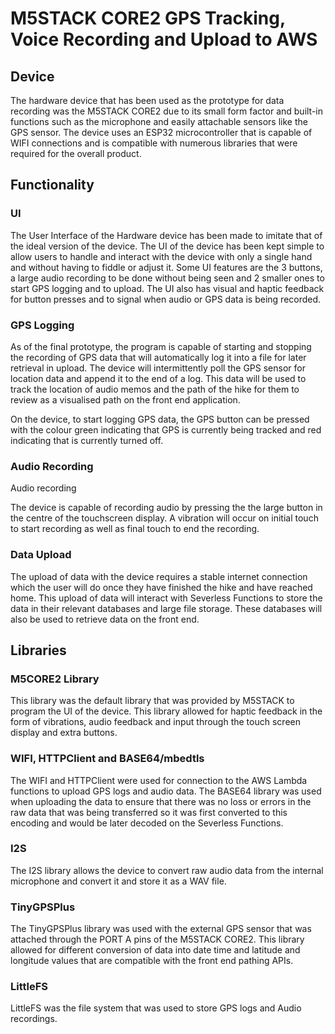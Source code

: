 # M5STACK CORE2 GPS Tracking, Voice Recording and Upload to AWS

## Device

The hardware device that has been used as the prototype for data recording was the M5STACK CORE2 due to its small form factor and built-in functions such as the microphone and easily attachable sensors like the GPS sensor. The device uses an ESP32 microcontroller that is capable of WIFI connections and is compatible with numerous libraries that were required for the overall product.

## Functionality

### UI
The User Interface of the Hardware device has been made to imitate that of the ideal version of the device. The UI of the device has been kept simple to allow users to handle and interact with the device with only a single hand and without having to fiddle or adjust it. Some UI features are the 3 buttons, a large audio recording to be done without being seen and 2 smaller ones to start GPS logging and to upload. The UI also has visual and haptic feedback for button presses and to signal when audio or GPS data is being recorded.

### GPS Logging
As of the final prototype, the program is capable of starting and stopping the recording of GPS data that will automatically log it into a file for later retrieval in upload. The device will intermittently poll the GPS sensor for location data and append it to the end of a log. This data will be used to track the location of audio memos and the path of the hike for them to review as a visualised path on the front end application.

On the device, to start logging GPS data, the GPS button can be pressed with the colour green indicating that GPS is currently being tracked and red indicating that is currently turned off.

### Audio Recording
Audio recording 

The device is capable of recording audio by pressing the the large button in the centre of the touchscreen display. A vibration will occur on initial touch to start recording as well as final touch to end the recording.

### Data Upload

The upload of data with the device requires a stable internet connection which the user will do once they have finished the hike and have reached home. This upload of data will interact with Severless Functions to store the data in their relevant databases and large file storage. These databases will also be used to retrieve data on the front end.

## Libraries

### M5CORE2 Library

This library was the default library that was provided by M5STACK to program the UI of the device. This library allowed for haptic feedback in the form of vibrations, audio feedback and input through the touch screen display and extra buttons.

### WIFI, HTTPClient and BASE64/mbedtls

The WIFI and HTTPClient were used for connection to the AWS Lambda functions to upload GPS logs and audio data. The BASE64 library was used when uploading the data to ensure that there was no loss or errors in the raw data that was being transferred so it was first converted to this encoding and would be later decoded on the Severless Functions.

### I2S 

The I2S library allows the device to convert raw audio data from the internal microphone and convert it and store it as a WAV file.

### TinyGPSPlus

The TinyGPSPlus library was used with the external GPS sensor that was attached through the PORT A pins of the M5STACK CORE2. This library allowed for different conversion of data into date time and latitude and longitude values that are compatible with the front end pathing APIs.

### LittleFS

LittleFS was the file system that was used to store GPS logs and Audio recordings.

